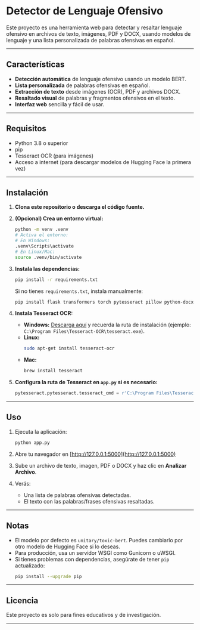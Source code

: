 # Detector de Lenguaje Ofensivo

Este proyecto es una herramienta web para detectar y resaltar lenguaje ofensivo en archivos de texto, imágenes, PDF y DOCX, usando modelos de lenguaje y una lista personalizada de palabras ofensivas en español.

---

## Características

- **Detección automática** de lenguaje ofensivo usando un modelo BERT.
- **Lista personalizada** de palabras ofensivas en español.
- **Extracción de texto** desde imágenes (OCR), PDF y archivos DOCX.
- **Resaltado visual** de palabras y fragmentos ofensivos en el texto.
- **Interfaz web** sencilla y fácil de usar.

---

## Requisitos

- Python 3.8 o superior
- pip
- Tesseract OCR (para imágenes)
- Acceso a internet (para descargar modelos de Hugging Face la primera vez)

---

## Instalación

1. **Clona este repositorio o descarga el código fuente.**

2. **(Opcional) Crea un entorno virtual:**
    ```sh
    python -m venv .venv
    # Activa el entorno:
    # En Windows:
    .venv\Scripts\activate
    # En Linux/Mac:
    source .venv/bin/activate
    ```

3. **Instala las dependencias:**
    ```sh
    pip install -r requirements.txt
    ```
    Si no tienes `requirements.txt`, instala manualmente:
    ```sh
    pip install flask transformers torch pytesseract pillow python-docx pymupdf
    ```

4. **Instala Tesseract OCR:**
    - **Windows:** [Descarga aquí](https://github.com/tesseract-ocr/tesseract) y recuerda la ruta de instalación (ejemplo: `C:\Program Files\Tesseract-OCR\tesseract.exe`).
    - **Linux:**  
      ```sh
      sudo apt-get install tesseract-ocr
      ```
    - **Mac:**  
      ```sh
      brew install tesseract
      ```

5. **Configura la ruta de Tesseract en `app.py` si es necesario:**
    ```python
    pytesseract.pytesseract.tesseract_cmd = r'C:\Program Files\Tesseract-OCR\tesseract.exe'
    ```

---

## Uso

1. Ejecuta la aplicación:
    ```sh
    python app.py
    ```

2. Abre tu navegador en [http://127.0.0.1:5000](http://127.0.0.1:5000)

3. Sube un archivo de texto, imagen, PDF o DOCX y haz clic en **Analizar Archivo**.

4. Verás:
    - Una lista de palabras ofensivas detectadas.
    - El texto con las palabras/frases ofensivas resaltadas.

---

## Notas

- El modelo por defecto es `unitary/toxic-bert`. Puedes cambiarlo por otro modelo de Hugging Face si lo deseas.
- Para producción, usa un servidor WSGI como Gunicorn o uWSGI.
- Si tienes problemas con dependencias, asegúrate de tener `pip` actualizado:
    ```sh
    pip install --upgrade pip
    ```

---

## Licencia

Este proyecto es solo para fines educativos y de investigación.

---